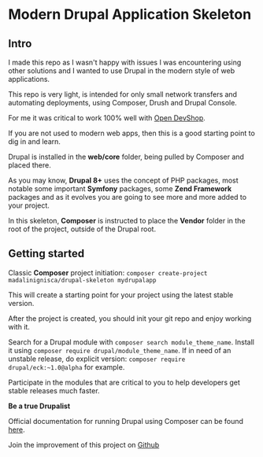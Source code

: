 # Modern Drupal Application Skeleton

## Intro
I made this repo as I wasn't happy with issues I was encountering
using other solutions and I wanted to use Drupal in the modern
style of web applications.

This repo is very light, is intended for only small network transfers
and automating deployments, using Composer, Drush and Drupal Console.

For me it was critical to work 100% well with [Open DevShop](http://getdevshop.com/).

If you are not used to modern web apps, then this is a good
starting point to dig in and learn.

Drupal is installed in the __web/core__ folder, being pulled by Composer
and placed there.

As you may know, __Drupal 8+__ uses the concept of PHP packages,
most notable some important __Symfony__ packages, some __Zend Framework__
packages and as it evolves you are going to see more and more added
to your project.

In this skeleton, __Composer__ is instructed to place the __Vendor__
folder in the root of the project, outside of the Drupal root.

## Getting started
Classic __Composer__ project initiation:
`composer create-project madalinignisca/drupal-skeleton mydrupalapp`

This will create a starting point for your project using the latest stable version.

After the project is created, you should init your git repo and enjoy working with it.

Search for a Drupal module with `composer search module_theme_name`.
Install it using `composer require drupal/module_theme_name`.
If in need of an unstable release, do explicit version:
`composer require drupal/eck:~1.0@alpha` for example.

Participate in the modules that are critical to you to help developers get
stable releases much faster.

__Be a true Drupalist__

Official documentation for running Drupal using Composer can be found [here](https://www.drupal.org/node/2718229).

Join the improvement of this project on [Github](https://github.com/madalinignisca/drupal-skeleton/issues)
